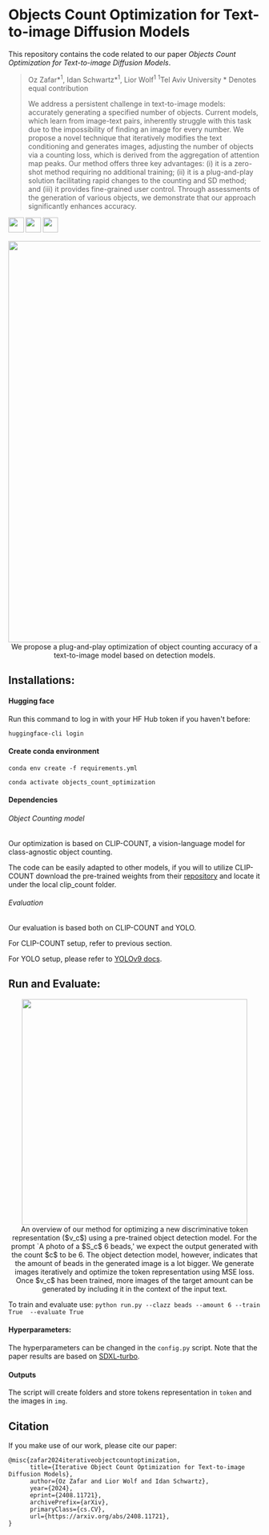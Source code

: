 # Objects Count Optimization for Text-to-image Diffusion Models

This repository contains the code related to our paper *Objects Count Optimization for Text-to-image Diffusion Models*.

> Oz Zafar\*<sup>1</sup>, Idan Schwartz\*<sup>1</sup>, Lior Wolf<sup>1</sup>
> <sup>1</sup>Tel Aviv University
> \* Denotes equal contribution
>
> We address a persistent challenge in text-to-image models: accurately generating a
specified number of objects. Current models, which learn from image-text pairs,
inherently struggle with this task due to the impossibility of finding an image for
every number. We propose a novel technique that iteratively modifies the text
conditioning and generates images, adjusting the number of objects via a counting
loss, which is derived from the aggregation of attention map peaks. Our method
offers three key advantages: (i) it is a zero-shot method requiring no additional
training; (ii) it is a plug-and-play solution facilitating rapid changes to the counting
and SD method; and (iii) it provides fine-grained user control. Through assessments
of the generation of various objects, we demonstrate that our approach significantly
enhances accuracy.
>
<a href="https://arxiv.org/abs/2408.11721"><img src="https://img.shields.io/badge/arXiv-2408.11721-b31b1b.svg" height=30.5></a> <a href="https://ozzafar.github.io/count_token/"><img src="https://img.shields.io/static/v1?label=Project&message=Website&color=red" height=30.5></a> <a href="https://colab.research.google.com/drive/1ILVrX288kAmbfRXjz5jtVSHbTSDtyZlX?usp=sharing"><img src="https://img.shields.io/badge/Colab-F9AB00?style=for-the-badge&logo=googlecolab&color=525252" height=30.5></a> 


<p align="center">
<img src="https://github.com/ozzafar/count_token_optimization/blob/main/docs/results.png" width="800px"/>
<br>
We propose a plug-and-play optimization of object counting accuracy of a text-to-image model based on detection models.
</p>

## Installations:

#### Hugging face

Run this command to log in with your HF Hub token if you haven't before:

`huggingface-cli login`

#### Create conda environment

`conda env create -f requirements.yml`

`conda activate objects_count_optimization`

#### Dependencies

###### Object Counting model

Our optimization is based on CLIP-COUNT, a vision-language model for class-agnostic object counting.

The code can be easily adapted to other models, if you will to utilize CLIP-COUNT download the pre-trained weights from their [repository](https://github.com/songrise/CLIP-Count) and locate it under the local clip_count folder.

###### Evaluation

Our evaluation is based both on CLIP-COUNT and YOLO.

For CLIP-COUNT setup, refer to previous section.

For YOLO setup, please refer to  [YOLOv9 docs](https://docs.ultralytics.com/models/yolov9/).

## Run and Evaluate:
<p align="center">
<img src="https://github.com/ozzafar/count_token_optimization/blob/main/docs/method_diagram.png" width="450px"/>
<br>
An overview of our method for optimizing a new discriminative token representation ($v_c$) using a pre-trained object detection model. For the prompt `A photo of a $S_c$ 6 beads,' we expect the output generated with the count $c$ to be 6. The object detection model, however, indicates that the amount of beads in the generated image is a lot bigger. We generate images iteratively and optimize the token representation using MSE loss. Once $v_c$ has been trained, more images of the target amount can be generated by including it in the context of the input text.
</p>


To train and evaluate use:
`python run.py --clazz beads --amount 6 --train True  --evaluate True`

#### Hyperparameters:
The hyperparameters can be changed in the `config.py` script. Note that the paper results are based on [SDXL-turbo](https://huggingface.co/stabilityai/sdxl-turbo).

#### Outputs
The script will create folders and store tokens representation in `token` and the images in `img`.


## Citation

If you make use of our work, please cite our paper:

```
@misc{zafar2024iterativeobjectcountoptimization,
      title={Iterative Object Count Optimization for Text-to-image Diffusion Models}, 
      author={Oz Zafar and Lior Wolf and Idan Schwartz},
      year={2024},
      eprint={2408.11721},
      archivePrefix={arXiv},
      primaryClass={cs.CV},
      url={https://arxiv.org/abs/2408.11721}, 
}
```